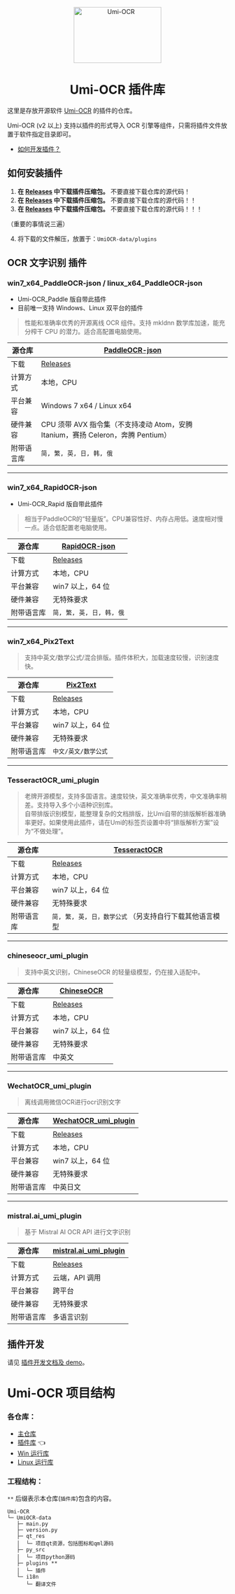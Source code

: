 <p align="center">
  <a href="https://github.com/hiroi-sora/Umi-OCR">
    <img width="200" height="128" src="https://tupian.li/images/2022/10/27/icon---256.png" alt="Umi-OCR">
  </a>
</p>

<h1 align="center">Umi-OCR 插件库</h1>

这里是存放开源软件 [Umi-OCR](https://github.com/hiroi-sora/Umi-OCR) 的插件的仓库。

Umi-OCR (v2 以上) 支持以插件的形式导入 OCR 引擎等组件，只需将插件文件放置于软件指定目录即可。

- [如何开发插件？](demo_AbaOCR)

## 如何安装插件

1. **在 [Releases](https://github.com/hiroi-sora/Umi-OCR_plugins/releases) 中下载插件压缩包。** 不要直接下载仓库的源代码！
2. **在 [Releases](https://github.com/hiroi-sora/Umi-OCR_plugins/releases) 中下载插件压缩包。** 不要直接下载仓库的源代码！！
3. **在 [Releases](https://github.com/hiroi-sora/Umi-OCR_plugins/releases) 中下载插件压缩包。** 不要直接下载仓库的源代码！！！

（重要的事情说三遍）

4. 将下载的文件解压，放置于：`UmiOCR-data/plugins`

## OCR 文字识别 插件

### win7_x64_PaddleOCR-json / linux_x64_PaddleOCR-json

- Umi-OCR_Paddle 版自带此插件
- 目前唯一支持 Windows、Linux 双平台的插件

> 性能和准确率优秀的开源离线 OCR 组件。支持 mkldnn 数学库加速，能充分榨干 CPU 的潜力。适合高配置电脑使用。

| 源仓库     | [PaddleOCR-json](https://github.com/hiroi-sora/PaddleOCR-json)                   |
| ---------- | -------------------------------------------------------------------------------- |
| 下载       | [Releases](https://github.com/hiroi-sora/Umi-OCR_plugins/releases)               |
| 计算方式   | 本地，CPU                                                                        |
| 平台兼容   | Windows 7 x64 / Linux x64                                                        |
| 硬件兼容   | CPU 须带 AVX 指令集（不支持凌动 Atom，安腾 Itanium，赛扬 Celeron，奔腾 Pentium） |
| 附带语言库 | `简, 繁, 英, 日, 韩, 俄`                                                         |

---

### win7_x64_RapidOCR-json

- Umi-OCR_Rapid 版自带此插件

> 相当于PaddleOCR的“轻量版”。CPU兼容性好、内存占用低。速度相对慢一点。适合低配置老电脑使用。

| 源仓库     | [RapidOCR-json](https://github.com/hiroi-sora/RapidOCR-json)       |
| ---------- | ------------------------------------------------------------------ |
| 下载       | [Releases](https://github.com/hiroi-sora/Umi-OCR_plugins/releases) |
| 计算方式   | 本地，CPU                                                          |
| 平台兼容   | win7 以上，64 位                                                   |
| 硬件兼容   | 无特殊要求                                                         |
| 附带语言库 | `简, 繁, 英, 日, 韩, 俄`                                           |

---

### win7_x64_Pix2Text

> 支持中英文/数学公式/混合排版。插件体积大，加载速度较慢，识别速度快。

| 源仓库     | [Pix2Text](https://github.com/breezedeus/Pix2Text)                 |
| ---------- | ------------------------------------------------------------------ |
| 下载       | [Releases](https://github.com/hiroi-sora/Umi-OCR_plugins/releases) |
| 计算方式   | 本地，CPU                                                          |
| 平台兼容   | win7 以上，64 位                                                   |
| 硬件兼容   | 无特殊要求                                                         |
| 附带语言库 | `中文/英文/数学公式`                                               |

---

### TesseractOCR_umi_plugin

> 老牌开源模型，支持多国语言。速度较快，英文准确率优秀，中文准确率稍差。支持导入多个小语种识别库。  
> 自带排版识别模型，能整理复杂的文档排版，比Umi自带的排版解析器准确率更好。如果使用此插件，请在Umi的标签页设置中将“排版解析方案”设为“不做处理”。  

| 源仓库     | [TesseractOCR](https://github.com/tesseract-ocr/tesseract)               |
| ---------- | ------------------------------------------------------------------------ |
| 下载       | [Releases](https://github.com/qwedc001/tesseractOCR_umi_plugin/releases) |
| 计算方式   | 本地，CPU                                                                |
| 平台兼容   | win7 以上，64 位                                                         |
| 硬件兼容   | 无特殊要求                                                               |
| 附带语言库 | `简, 繁, 英, 日，数学公式` （另支持自行下载其他语言模型                  |

---

### chineseocr_umi_plugin

> 支持中英文识别，ChineseOCR 的轻量级模型，仍在接入适配中。

| 源仓库     | [ChineseOCR](https://github.com/DayBreak-u/chineseocr_lite/)           |
| ---------- | ---------------------------------------------------------------------- |
| 下载       | [Releases](https://github.com/qwedc001/chineseocr_umi_plugin/releases) |
| 计算方式   | 本地，CPU                                                              |
| 平台兼容   | win7 以上，64 位                                                       |
| 硬件兼容   | 无特殊要求                                                             |
| 附带语言库 | 中英文                                                                 |

---

### WechatOCR_umi_plugin

> 离线调用微信OCR进行ocr识别文字

| 源仓库     | [WechatOCR_umi_plugin](https://github.com/eaeful/WechatOCR_umi_plugin/releases)           |
| ---------- | ---------------------------------------------------------------------- |
| 下载       | [Releases](https://github.com/eaeful/WechatOCR_umi_plugin/releases) |
| 计算方式   | 本地，CPU                                                              |
| 平台兼容   | win7 以上，64 位                                                       |
| 硬件兼容   | 无特殊要求                                                             |
| 附带语言库 | 中英日文                                                                 |

---
### mistral.ai_umi_plugin

> 基于 Mistral AI OCR API 进行文字识别

| 源仓库     | [mistral.ai_umi_plugin](https://github.com/chunzhimoe/mistral.ai_umi_plugin/releases)           |
| ---------- | ---------------------------------------------------------------------- |
| 下载       | [Releases](https://github.com/chunzhimoe/mistral.ai_umi_plugin/releases) |
| 计算方式   | 云端，API 调用                                                              |
| 平台兼容   | 跨平台                                                       |
| 硬件兼容   | 无特殊要求                                                             |
| 附带语言库 | 多语言识别                                                                 |

## 插件开发

请见 [插件开发文档及 demo](demo_AbaOCR)。

# Umi-OCR 项目结构

### 各仓库：

- [主仓库](https://github.com/hiroi-sora/Umi-OCR)
- [插件库](https://github.com/hiroi-sora/Umi-OCR_plugins) 👈
- [Win 运行库](https://github.com/hiroi-sora/Umi-OCR_runtime_windows)
- [Linux 运行库](https://github.com/hiroi-sora/Umi-OCR_runtime_linux)

### 工程结构：

`**` 后缀表示本仓库(`插件库`)包含的内容。

```
Umi-OCR
└─ UmiOCR-data
   ├─ main.py
   ├─ version.py
   ├─ qt_res
   │  └─ 项目qt资源，包括图标和qml源码
   ├─ py_src
   │  └─ 项目python源码
   ├─ plugins **
   │  └─ 插件
   └─ i18n
      └─ 翻译文件
```
